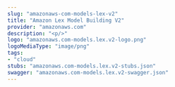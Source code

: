```yaml
---
slug: "amazonaws-com-models-lex-v2"
title: "Amazon Lex Model Building V2"
provider: "amazonaws.com"
description: "<p/>"
logo: "amazonaws.com-models.lex.v2-logo.png"
logoMediaType: "image/png"
tags:
- "cloud"
stubs: "amazonaws.com-models.lex.v2-stubs.json"
swagger: "amazonaws.com-models.lex.v2-swagger.json"
---
```

